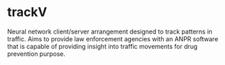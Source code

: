 # trackV
Neural network client/server arrangement designed to track patterns in traffic. Aims to provide law enforcement agencies with an ANPR software that is capable of providing insight into traffic movements for drug prevention purpose.
